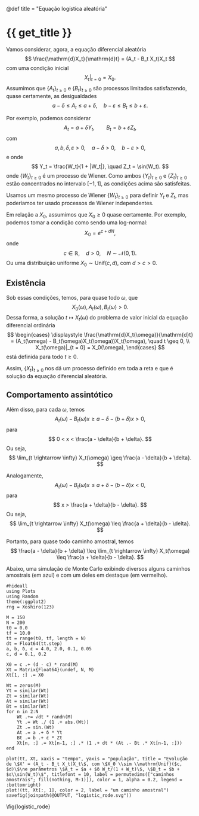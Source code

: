 @def title = "Equação logística aleatória"

# {{ get_title }}

Vamos considerar, agora, a equação diferencial aleatória
$$
\frac{\mathrm{d}X_t}{\mathrm{d}t} = (A_t - B_t X_t)X_t
$$
com uma condição inicial
$$
\left.X_t\right|_{t = 0} = X_0.
$$
Assumimos que $\{A_t\}_{t\geq 0}$ e $\{B_t\}_{t \geq 0}$ são processos limitados satisfazendo, quase certamente, as desigualdades
$$
a - \delta \leq A_t \leq a + \delta, \quad b - \varepsilon \leq B_t \leq b + \varepsilon.
$$

Por exemplo, podemos considerar
$$
A_t = a + \delta Y_t, \qquad B_t = b + \varepsilon Z_t,
$$
com
$$
a, b, \delta, \varepsilon > 0, \quad a - \delta > 0, \quad b - \varepsilon > 0,
$$
e onde
$$
Y_t = \frac{W_t}{1 + |W_t|}, \quad Z_t = \sin(W_t).
$$
onde $\{W_t\}_{t \geq 0}$ é um processo de Wiener. Como ambos $\{Y_t\}_{t \geq 0}$ e $\{Z_t\}_{t \geq 0}$ estão concentrados no intervalo $[-1, 1]$, as condições acima são satisfeitas.

Usamos um mesmo processo de Wiener $\{W_t\}_{t \geq 0}$ para definir $Y_t$ e $Z_t$, mas poderíamos ter usado processos de Wiener independentes.

Em relação a $X_0$, assumimos que $X_0 \geq 0$ quase certamente. Por exemplo, podemos tomar a condição como sendo uma log-normal:
$$
X_0 = e^{c + d N},
$$
onde
$$
c \in \mathbb{R}, \quad d > 0, \quad N \sim \mathcal{N}(0, 1).
$$
Ou uma distribuição uniforme $X_0 \sim \mathrm{Unif}(c, d)$, com $d > c > 0$.

## Existência

Sob essas condições, temos, para quase todo $\omega$, que
$$
X_0(\omega), A_t(\omega), B_t(\omega) > 0.
$$
Dessa forma, a solução $t \mapsto X_t(\omega)$ do problema de valor inicial da equação diferencial ordinária
$$
\begin{cases}
\displaystyle \frac{\mathrm{d}X_t(\omega)}{\mathrm{d}t} = (A_t(\omega) - B_t(\omega)X_t(\omega))X_t(\omega), \quad t \geq 0, \\
X_t(\omega)|_{t = 0} = X_0(\omega),
\end{cases}
$$
está definida para todo $t \geq 0$.

Assim, $\{X_t\}_{t \geq 0}$ nos dá um processo definido em toda a reta e que é solução da equação diferencial aleatória.

## Comportamento assintótico

Além disso, para cada $\omega$, temos
$$
A_t(\omega) - B_t(\omega)x \geq a - \delta - (b + \delta) x > 0,
$$
para
$$
0 < x < \frac{a - \delta}{b + \delta}.
$$
Ou seja,
$$
\lim_{t \rightarrow \infty} X_t(\omega) \geq \frac{a - \delta}{b + \delta}.
$$

Analogamente,
$$
A_t(\omega) - B_t(\omega)x \leq a + \delta - (b - \delta) x < 0,
$$
para
$$
x > \frac{a + \delta}{b - \delta}.
$$
Ou seja,
$$
\lim_{t \rightarrow \infty} X_t(\omega) \leq \frac{a + \delta}{b - \delta}.
$$

Portanto, para quase todo caminho amostral, temos
$$
\frac{a - \delta}{b + \delta} \leq \lim_{t \rightarrow \infty} X_t(\omega) \leq \frac{a + \delta}{b - \delta}.
$$

Abaixo, uma simulação de Monte Carlo exibindo diversos alguns caminhos amostrais (em azul) e com um deles em destaque (em vermelho).

```julia:logistic_rode
#hideall
using Plots
using Random
theme(:ggplot2)
rng = Xoshiro(123)

M = 150
N = 200
t0 = 0.0
tf = 10.0
tt = range(t0, tf, length = N)
dt = Float64(tt.step)
a, b, δ, ε = 4.0, 2.0, 0.1, 0.05
c, d = 0.1, 0.2

X0 = c .+ (d - c) * rand(M)
Xt = Matrix{Float64}(undef, N, M)
Xt[1, :] .= X0

Wt = zeros(M)
Yt = similar(Wt)
Zt = similar(Wt)
At = similar(Wt)
Bt = similar(Wt)
for n in 2:N
    Wt .+= √dt * randn(M)
    Yt .= Wt ./ (1 .+ abs.(Wt))
    Zt .= sin.(Wt)
    At .= a .+ δ * Yt
    Bt .= b .+ ε * Zt
    Xt[n, :] .= Xt[n-1, :] .* (1 .+ dt * (At .- Bt .* Xt[n-1, :])) 
end

plot(tt, Xt, xaxis = "tempo", yaxis = "população", title = "Evolução de \$X' = (A_t - B_t X_t)X_t\$, com \$X_0 \\sim \\mathrm{Unif}($c, $d)\$\ne parâmetros \$A_t = $a + $δ W_t/(1 + W_t)\$, \$B_t = $b + $ε\\sin(W_t)\$", titlefont = 10, label = permutedims(["caminhos amostrais"; fill(nothing, M-1)]), color = 1, alpha = 0.2, legend = :bottomright)
plot!(tt, Xt[:, 1], color = 2, label = "um caminho amostral")
savefig(joinpath(@OUTPUT, "logistic_rode.svg"))
```
\fig{logistic_rode}
